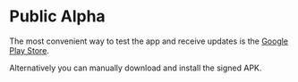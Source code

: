 # Public Alpha

The most convenient way to test the app and receive updates is the [Google Play Store](https://play.google.com/apps/testing/io.auraapp.auraandroid).

Alternatively you can manually download and install the signed APK.



